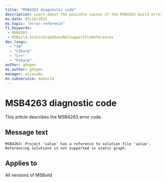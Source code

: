 ```yaml
---
title: "MSB4263 diagnostic code"
description: Learn about the possible causes of the MSB4263 build error, and get troubleshooting tips.
ms.date: 05/16/2025
ms.topic: "error-reference"
f1_keywords:
 - MSB4263
 - MSBuild.StaticGraphDoesNotSupportSlnReferences
dev_langs:
  - "VB"
  - "CSharp"
  - "C++"
  - "FSharp"
author: ghogen
ms.author: ghogen
manager: mijacobs
ms.subservice: msbuild
---
```


# MSB4263 diagnostic code

<!-- :::ErrorDefinitionDescription::: -->
<!-- :::editable-content name="introDescription"::: -->
This article describes the MSB4263 error code.
<!-- :::editable-content-end::: -->

## Message text

<!-- :::editable-content name="messageText"::: -->
`MSB4263: Project 'value' has a reference to solution file 'value'. Referencing solutions is not supported in static graph.`
<!-- :::editable-content-end::: -->
<!-- MSB4263: Project "{0}" has a reference to solution file "{1}". Referencing solutions is not supported in static graph. -->

<!-- :::editable-content name="postOutputDescription"::: -->
<!--
LOCALIZATION: {0} and {1} are file paths
-->
<!-- :::editable-content-end::: -->
<!-- :::ErrorDefinitionDescription-end::: -->

## Applies to

All versions of MSBuild
